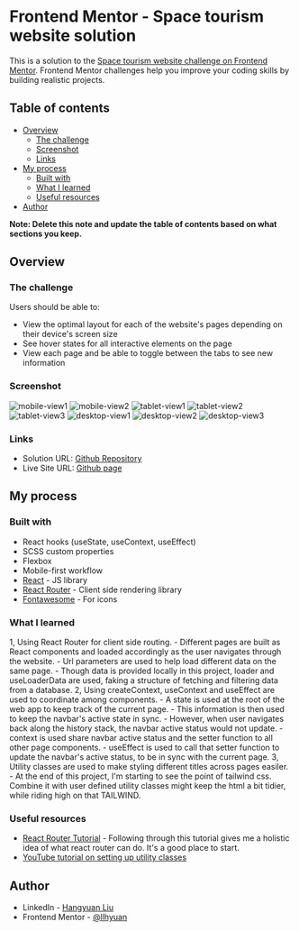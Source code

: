 # Frontend Mentor - Space tourism website solution

This is a solution to the [Space tourism website challenge on Frontend Mentor](https://www.frontendmentor.io/challenges/space-tourism-multipage-website-gRWj1URZ3). Frontend Mentor challenges help you improve your coding skills by building realistic projects. 

## Table of contents

- [Overview](#overview)
  - [The challenge](#the-challenge)
  - [Screenshot](#screenshot)
  - [Links](#links)
- [My process](#my-process)
  - [Built with](#built-with)
  - [What I learned](#what-i-learned)
  - [Useful resources](#useful-resources)
- [Author](#author)

**Note: Delete this note and update the table of contents based on what sections you keep.**

## Overview

### The challenge

Users should be able to:

- View the optimal layout for each of the website's pages depending on their device's screen size
- See hover states for all interactive elements on the page
- View each page and be able to toggle between the tabs to see new information

### Screenshot

![mobile-view1](./src/assets/screenshots/mobile1.png)
![mobile-view2](./src/assets/screenshots/mobile2.png)
![tablet-view1](./src/assets/screenshots/tablet1.png)
![tablet-view2](./src/assets/screenshots/tablet2.png)
![tablet-view3](./src/assets/screenshots/tablet3.png)
![desktop-view1](./src/assets/screenshots/desktop1.png)
![desktop-view2](./src/assets/screenshots/desktop2.png)
![desktop-view3](./src/assets/screenshots/desktop3.png)

### Links

- Solution URL: [Github Repository](https://github.com/llhyuan/Space-tourism-website)
- Live Site URL: [Github page](https://llhyuan.github.io/Space-tourism-website/)

## My process

### Built with

- React hooks (useState, useContext, useEffect) 
- SCSS custom properties
- Flexbox
- Mobile-first workflow
- [React](https://reactjs.org/) - JS library
- [React Router](https://reactrouter.com/en/main) - Client side rendering library 
- [Fontawesome](https://fontawesome.com/v5/docs/web/use-with/react) - For icons 


### What I learned

1, Using React Router for client side routing. 
    - Different pages are built as React components and loaded accordingly as the user navigates through the website. 
    - Url parameters are used to help load different data on the same page. 
    - Though data is provided locally in this project, loader and useLoaderData are used, faking a structure of fetching and filtering data from a database.
2, Using createContext, useContext and useEffect are used to coordinate among components.
    - A state is used at the root of the web app to keep track of the current page.
    - This information is then used to keep the navbar's active state in sync.
    - However, when user navigates back along the history stack, the navbar active status would not update.
        - context is used share navbar active status and the setter function to all other page components.
        - useEffect is used to call that setter function to update the navbar's active status, to be in sync with the current page.
3, Utility classes are used to make styling different titles across pages easiler. 
    - At the end of this project, I'm starting to see the point of tailwind css. Combine it with user defined utility classes might keep the html a bit tidier, while riding high on that TAILWIND. 

### Useful resources

- [React Router Tutorial](https://reactrouter.com/en/main/start/tutorial) - Following through this tutorial gives me a holistic idea of what react router can do. It's a good place to start.
- [YouTube tutorial on setting up utility classes](https://www.youtube.com/watch?v=gP8yFWCTr7Q) 

## Author

- LinkedIn - [Hangyuan Liu](www.linkedin.com/in/hangyuan-liu-a9282718b)
- Frontend Mentor - [@llhyuan](https://www.frontendmentor.io/profile/llhyuan)
